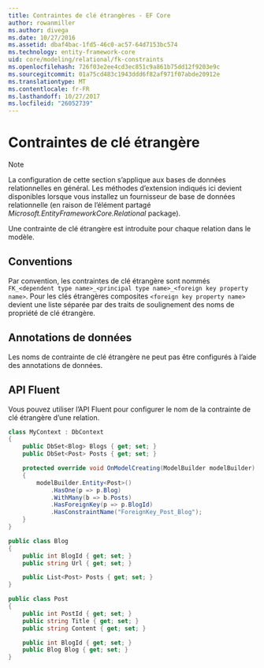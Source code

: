 ```yaml
---
title: Contraintes de clé étrangères - EF Core
author: rowanmiller
ms.author: divega
ms.date: 10/27/2016
ms.assetid: dbaf4bac-1fd5-46c0-ac57-64d7153bc574
ms.technology: entity-framework-core
uid: core/modeling/relational/fk-constraints
ms.openlocfilehash: 726f03e2ee4cd3ec851c9a861b75dd12f9203e9c
ms.sourcegitcommit: 01a75cd483c1943ddd6f82af971f07abde20912e
ms.translationtype: MT
ms.contentlocale: fr-FR
ms.lasthandoff: 10/27/2017
ms.locfileid: "26052739"
---
```

# <a name="foreign-key-constraints"></a>Contraintes de clé étrangère

> [!NOTE]  
> La configuration de cette section s’applique aux bases de données relationnelles en général. Les méthodes d’extension indiqués ici devient disponibles lorsque vous installez un fournisseur de base de données relationnelle (en raison de l’élément partagé *Microsoft.EntityFrameworkCore.Relational* package).

Une contrainte de clé étrangère est introduite pour chaque relation dans le modèle.

## <a name="conventions"></a>Conventions

Par convention, les contraintes de clé étrangère sont nommés `FK_<dependent type name>_<principal type name>_<foreign key property name>`. Pour les clés étrangères composites `<foreign key property name>` devient une liste séparée par des traits de soulignement des noms de propriété de clé étrangère.

## <a name="data-annotations"></a>Annotations de données

Les noms de contrainte de clé étrangère ne peut pas être configurés à l’aide des annotations de données.

## <a name="fluent-api"></a>API Fluent

Vous pouvez utiliser l’API Fluent pour configurer le nom de la contrainte de clé étrangère d’une relation.

<!-- [!code-csharp[Main](samples/core/relational/Modeling/FluentAPI/Samples/Relational/RelationshipConstraintName.cs?highlight=12)] -->
``` csharp
class MyContext : DbContext
{
    public DbSet<Blog> Blogs { get; set; }
    public DbSet<Post> Posts { get; set; }

    protected override void OnModelCreating(ModelBuilder modelBuilder)
    {
        modelBuilder.Entity<Post>()
            .HasOne(p => p.Blog)
            .WithMany(b => b.Posts)
            .HasForeignKey(p => p.BlogId)
            .HasConstraintName("ForeignKey_Post_Blog");
    }
}

public class Blog
{
    public int BlogId { get; set; }
    public string Url { get; set; }

    public List<Post> Posts { get; set; }
}

public class Post
{
    public int PostId { get; set; }
    public string Title { get; set; }
    public string Content { get; set; }

    public int BlogId { get; set; }
    public Blog Blog { get; set; }
}
```
